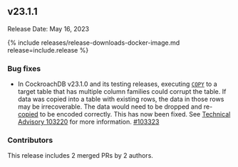 ## v23.1.1

Release Date: May 16, 2023

{% include releases/release-downloads-docker-image.md release=include.release %}

<h3 id="v23-1-1-big-fixes">Bug fixes</h3>

- In CockroachDB v23.1.0 and its testing releases, executing [`COPY`](https://www.cockroachlabs.com/docs/v23.1/copy-from) to a target table that has multiple column families could corrupt the table. If data was copied into a table with existing rows, the data in those rows may be irrecoverable. The data would need to be dropped and re-[copied](https://www.cockroachlabs.com/docs/v23.1/copy-from) to be encoded correctly. This has now been fixed. See [Technical Advisory 103220](https://www.cockroachlabs.com/docs/advisories/a103220) for more information. [#103323][#103323]

<div class="release-note-contributors" markdown="1">

<h3 id="v23-1-1-contributors">Contributors</h3>

This release includes 2 merged PRs by 2 authors.

</div>

[#103323]: https://github.com/cockroachdb/cockroach/pull/103323
